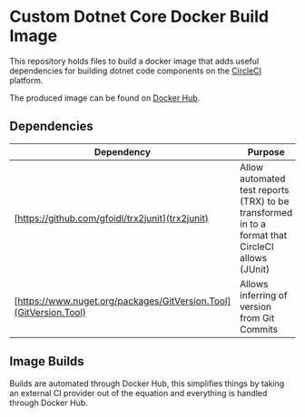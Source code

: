 # Custom Dotnet Core Docker Build Image

This repository holds files to build a docker image that adds useful dependencies for building dotnet code components on the [CircleCI](https://circleci.com/) platform.

The produced image can be found on [Docker Hub](https://cloud.docker.com/repository/registry-1.docker.io/codekinson/dotnet-circleci).

## Dependencies

| Dependency                                       | Purpose                                                                                          |
| ------------------------------------------------ | ------------------------------------------------------------------------------------------------ |
| [https://github.com/gfoidl/trx2junit](trx2junit) | Allow automated test reports (TRX) to be transformed in to a format that CircleCI allows (JUnit) |
| [https://www.nuget.org/packages/GitVersion.Tool](GitVersion.Tool) | Allows inferring of version from Git Commits |

## Image Builds

Builds are automated through Docker Hub, this simplifies things by taking an external CI provider out of the equation and everything is handled through Docker Hub.